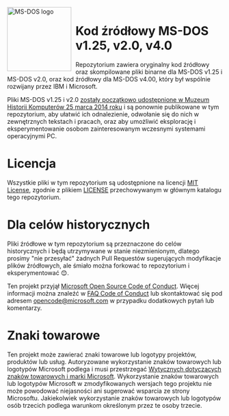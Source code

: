 <img width="150" height="150" align="left" style="float: left; margin: 0 10px 0 0;" alt="MS-DOS logo" src="https://github.com/Microsoft/MS-DOS/blob/main/.readmes/msdos-logo.png"> 

# Kod źródłowy MS-DOS v1.25, v2.0, v4.0

Repozytorium zawiera oryginalny kod źródłowy oraz skompilowane pliki binarne dla MS-DOS v1.25 i MS-DOS v2.0, oraz kod źródłowy dla MS-DOS v4.00, który był wspólnie rozwijany przez IBM i Microsoft.

Pliki MS-DOS v1.25 i v2.0 [zostały początkowo udostępnione w Muzeum Historii Komputerów 25 marca 2014 roku]( http://www.computerhistory.org/atchm/microsoft-ms-dos-early-source-code/)  i są ponownie publikowane w tym repozytorium, aby ułatwić ich odnalezienie, odwołanie się do nich w zewnętrznych tekstach i pracach, oraz aby umożliwić eksplorację i eksperymentowanie osobom zainteresowanym wczesnymi systemami operacyjnymi PC.

# Licencja

Wszystkie pliki w tym repozytorium są udostępnione na licencji [MIT License]( https://en.wikipedia.org/wiki/MIT_License), zgodnie z plikiem [LICENSE](https://github.com/Microsoft/MS-DOS/blob/main/LICENSE) przechowywanym w głównym katalogu tego repozytorium.

# Dla celów historycznych

Pliki źródłowe w tym repozytorium są przeznaczone do celów historycznych i będą utrzymywane w stanie niezmienionym, dlatego prosimy "nie przesyłać" żadnych Pull Requestów sugerujących modyfikacje plików źródłowych, ale śmiało można forkować to repozytorium i eksperymentować 😊.

Ten projekt przyjął [Microsoft Open Source Code of Conduct](https://opensource.microsoft.com/codeofconduct/). Więcej informacji można znaleźć w [FAQ Code of Conduct](https://opensource.microsoft.com/codeofconduct/faq/) lub skontaktować się pod adresem [opencode@microsoft.com](mailto:opencode@microsoft.com) w przypadku dodatkowych pytań lub komentarzy.

# Znaki towarowe

Ten projekt może zawierać znaki towarowe lub logotypy projektów, produktów lub usług. Autoryzowane wykorzystanie znaków towarowych lub logotypów Microsoft podlega i musi przestrzegać [Wytycznych dotyczących znaków towarowych i marki Microsoft](https://www.microsoft.com/legal/intellectualproperty/trademarks/usage/general). Wykorzystanie znaków towarowych lub logotypów Microsoft w zmodyfikowanych wersjach tego projektu nie może powodować niejasności ani sugerować wsparcia ze strony Microsoftu. Jakiekolwiek wykorzystanie znaków towarowych lub logotypów osób trzecich podlega warunkom określonym przez te osoby trzecie.

<!-- Translation by ChatGPT v3.5 --!>
